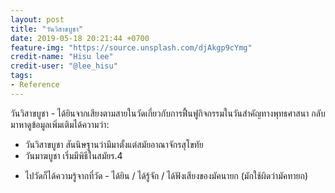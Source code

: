 ```yaml
---
layout: post
title: "วันวิสาขบูชา"
date: 2019-05-18 20:21:44 +0700
feature-img: "https://source.unsplash.com/djAkgp9cYmg"
credit-name: "Hisu lee"
credit-user: "@lee_hisu"
tags:
- Reference
---
```

วันวิสาขบูชา - ได้ยินจากเสียงตามสายในวัดเกี่ยวกับการฟื้นฟูกิจกรรมในวันสำคัญทางพุทธศาสนา กลับมาหาดูข้อมูลเพิ่มเติมได้ความว่า:
- วันวิสาขบูชา สันนิษฐานว่ามีมาตั้งแต่สมัยอาณาจักรสุโขทัย
- วันมาฆบูชา เริ่มมีพิธีในสมัยร.4

 <i class="fa fa-child" style="color:plum"></i>

 - ไปวัดก็ได้ความรู้จากที่วัด - ได้ยิน / ได้รู้จัก / ได้ฟังเสียงของมัคนายก (มักใช้ผิดว่ามัคทายก)
